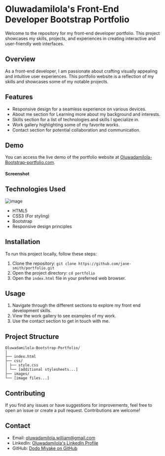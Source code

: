 # Oluwadamilola's Front-End Developer Bootstrap Portfolio

Welcome to the repository for my front-end developer portfolio. This project showcases my skills, projects, and experiences in creating interactive and user-friendly web interfaces.

## Overview

As a front-end developer, I am passionate about crafting visually appealing and intuitive user experiences. This portfolio website is a reflection of my skills and showcases some of my notable projects.

## Features

- Responsive design for a seamless experience on various devices.
- About me section for Learning more about my background and interests.
- Skills section for a list of technologies and skills I specialize in.
- Work gallery highlighting some of my favorite works.
- Contact section for potential collaboration and communication.

## Demo

You can access the live demo of the portfolio website at [Oluwadamilola-Bootstrap-portfolio.com](https://dodomiyake.github.io/Oluwadamilola-Bootstrap-Portfolio/).

#### Screenshot


## Technologies Used

![image](https://github.com/dodomiyake/Oluwadamilola-Bootstrap-Portfolio/assets/70576110/9326c2c8-226b-4a54-8805-37685d7bd618)
- HTML5
- CSS3 (For styling)
- Bootstrap
- Responsive design principles

## Installation

To run this project locally, follow these steps:

1. Clone the repository: `git clone https://github.com/jane-smith/portfolio.git`
2. Open the project directory: `cd portfolio`
3. Open the `index.html` file in your preferred web browser.

## Usage

1. Navigate through the different sections to explore my front end development skills.
2. View the work gallery to see examples of my work.
3. Use the contact section to get in touch with me.

## Project Structure
```
Oluwadamilola-Bootstrap-Portfolio/
│
├── index.html
├── css/
│ ├── style.css
│ └── [additional stylesheets...]
├── images/
└── [image files...]
```
## Contributing

If you find any issues or have suggestions for improvements, feel free to open an issue or create a pull request. Contributions are welcome!

## Contact

- Email: [oluwadamilola.william@gmail.com](mailto:oluwadamilola.william@gmail.com)
- LinkedIn: [Oluwadamilola's LinkedIn Profile](https://www.linkedin.com/in/oluwadamilolaxajayi)
- GitHub: [Dodo Miyake on GitHub](https://github.com/dodomiyake)




